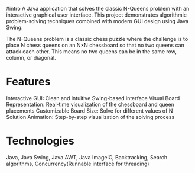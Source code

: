 #intro 
A Java application that solves the classic N-Queens problem with an interactive graphical user interface.
This project demonstrates algorithmic problem-solving techniques combined with modern GUI design using Java Swing.

The N-Queens problem is a classic chess puzzle where the challenge is to place N chess queens on an N×N chessboard so that no two queens can attack each other.
This means no two queens can be in the same row, column, or diagonal.


# Features
Interactive GUI: Clean and intuitive Swing-based interface
Visual Board Representation: Real-time visualization of the chessboard and queen placements
Customizable Board Size: Solve for different values of N
Solution Animation: Step-by-step visualization of the solving process

# Technologies

Java, Java Swing, Java AWT, Java ImageIO, Backtracking, Search algorithms, Concurrency(Runnable interface for threading)

